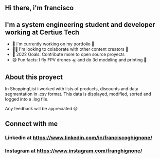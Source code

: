 ## Hi there, i'm francisco

## I'm a system engineering student and developer working at Certius Tech
- 📎 I'm currently working on my portfolio 🔖 
- 👨‍💻 I'm looking to colaborate with other content creators 🙌 
- 🥇 2022 Goals: Contribute more to open source proyects
- 😄 Fun facts: I fly FPV drones 🛸 and do 3d modeling and printing 🗽 

## About this proyect
In ShoppingList i worked with lists of products, discounts and data segmentation in .csv format.
This data is displayed, modified, sorted and logged into a .log file.

Any feedback will be appreciated 😃 


## Connect with me
### Linkedin at https://www.linkedin.com/in/franciscoghignone/
### Instagram at https://www.instagram.com/franghignone/
